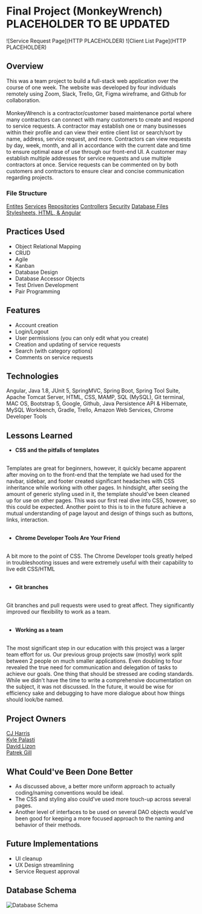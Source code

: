 # Final Project (MonkeyWrench) PLACEHOLDER TO BE UPDATED
![Service Request Page](HTTP PLACEHOLDER)
![Client List Page](HTTP PLACEHOLDER)


## Overview
This was a team project to build a full-stack web application over the course of one week. The website was developed by four individuals remotely using Zoom, Slack, Trello, Git, Figma wireframe, and Github for collaboration.
<br>
<br>
MonkeyWrench is a contractor/customer based maintenance portal where many contractors can connect with many customers to create and respond to service requests. A contractor may establish one or many businesses within their profile and can view their entire client list or search/sort by name, address, service request, and more. Contractors can view requests by day, week, month, and all in accordance with the current date and time to ensure optimal ease of use through our front-end UI. A customer may establish multiple addresses for service requests and use multiple contractors at once. Service requests can be commented on by both customers and contractors to ensure clear and concise communication regarding projects.

### File Structure
[Entites](https://github.com/KPalasti/FinalProject/tree/main/JPAMonkeyWrench/src/main/java/com/skilldistillery/monkeywrench/entities)
[Services](https://github.com/KPalasti/FinalProject/tree/main/MonkeyWrench/src/main/java/com/skilldistillery/monkeywrench/services)
[Repositories](https://github.com/KPalasti/FinalProject/tree/main/MonkeyWrench/src/main/java/com/skilldistillery/monkeywrench/repositories)
[Controllers](https://github.com/KPalasti/FinalProject/tree/main/MonkeyWrench/src/main/java/com/skilldistillery/monkeywrench/controllers)
[Security](https://github.com/KPalasti/FinalProject/tree/main/MonkeyWrench/src/main/java/com/skilldistillery/monkeywrench/security)
[Database Files](https://github.com/KPalasti/FinalProject/tree/main/DB)
[Stylesheets, HTML, & Angular](https://github.com/KPalasti/MidtermProject/ngMonkeyWrench)

## Practices Used
- Object Relational Mapping
- CRUD
- Agile
- Kanban
- Database Design
- Database Accessor Objects
- Test Driven Development
- Pair Programming

## Features
- Account creation
- Login/Logout
- User permissions (you can only edit what you create)
- Creation and updating of service requests
- Search (with category options)
- Comments on service requests

## Technologies
Angular, Java 1.8, JUnit 5, SpringMVC, Spring Boot, Spring Tool Suite, Apache Tomcat Server, HTML, CSS, MAMP, SQL (MySQL), Git terminal, MAC OS, Bootstrap 5, Google, Github, Java Persistence API & Hibernate, MySQL Workbench, Gradle, Trello, Amazon Web Services, Chrome Developer Tools

## Lessons Learned
- **CSS and the pitfalls of templates**
<br>
Templates are great for beginners, however, it quickly became apparent after moving on to the front-end that the template we had used for the navbar, sidebar, and footer created significant headaches with CSS inheritance while working with other pages. In hindsight, after seeing the amount of generic styling used in it, the template should've been cleaned up for use on other pages. This was our first real dive into CSS, however, so this could be expected. Another point to this is to in the future achieve a mutual understanding of page layout and design of things such as buttons, links, interaction.
<br>
<br>

- **Chrome Developer Tools Are Your Friend**
<br>
A bit more to the point of CSS. The Chrome Developer tools greatly helped in troubleshooting issues and were extremely useful with their capability to live edit CSS/HTML
<br>
<br>

- **Git branches**
<br>
Git branches and pull requests were used to great affect. They significantly improved our flexibility to work as a team.
<br>
<br>

- **Working as a team**
<br>
The most significant step in our education with this project was a larger team effort for us. Our previous group projects saw (mostly) work split between 2 people on much smaller applications. Even doubling to four revealed the true need for communication and delegation of tasks to achieve our goals. One thing that should be stressed are coding standards. While we didn't have the time to write a comprehensive documentation on the subject, it was not discussed. In the future, it would be wise for efficiency sake and debugging to have more dialogue about how things should look/be named.

## Project Owners
[CJ Harris](https://github.com/CJHarris1)
<br>
[Kyle Palasti](https://github.com/KPalasti)
<br>
[David Lizon](https://github.com/DavidLizon)
<br>
[Patrek Gill](https://github.com/PatrekGill)

## What Could've Been Done Better
- As discussed above, a better more uniform approach to actually coding/naming conventions would be ideal.
- The CSS and styling also could've used more touch-up across several pages.
- Another level of interfaces to be used on several DAO objects would've been good for keeping a more focused approach to the naming and behavior of their methods.

## Future Implementations
- UI cleanup
- UX Design streamlining
- Service Request approval

## Database Schema
![Database Schema](https://drive.google.com/uc?export=view&id=1tm6plsI2CzVoAF95C8qtbAp0b1hncMR2)
